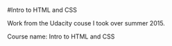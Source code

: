 #Intro to HTML and CSS

Work from the Udacity couse I took over summer 2015.

Course name: Intro to HTML and CSS
